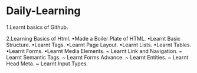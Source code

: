 # Daily-Learning

1.Learnt basics of Github.

2.Learning Basics of Html.
 •Made a Boiler Plate of HTML.
 •Learnt Basic Structure.
 •Learnt Tags.
 •Learnt Page Layout.
 •Learnt Lists.
 •Learnt Tables.
 •Learnt Forms.
 •Learnt Media Elements.
~ Learnt Link and Navigation.
~ Learnt Semantic Tags.
~ Learnt Forms Advance.
~ Learnt Entities.
~ Learnt Head Meta.
~ Learnt Input Types.

